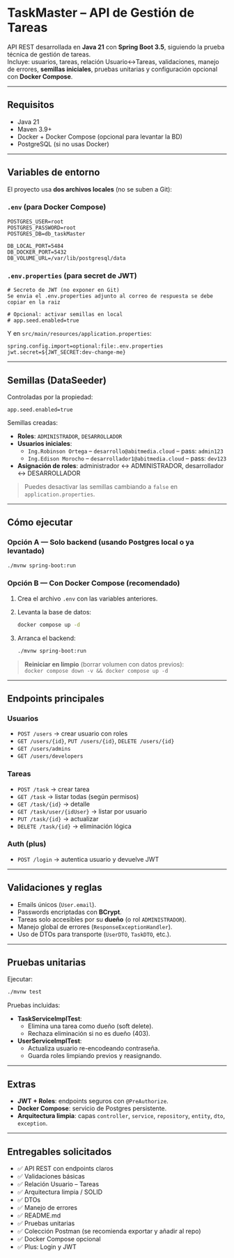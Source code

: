 # TaskMaster – API de Gestión de Tareas

API REST desarrollada en **Java 21** con **Spring Boot 3.5**, siguiendo la prueba técnica de gestión de tareas.  
Incluye: usuarios, tareas, relación Usuario↔Tareas, validaciones, manejo de errores, **semillas iniciales**, pruebas unitarias y configuración opcional con **Docker Compose**.

---

## Requisitos

- Java 21
- Maven 3.9+
- Docker + Docker Compose (opcional para levantar la BD)
- PostgreSQL (si no usas Docker)

---

## Variables de entorno

El proyecto usa **dos archivos locales** (no se suben a Git):

### `.env` (para Docker Compose)

```dotenv
POSTGRES_USER=root
POSTGRES_PASSWORD=root
POSTGRES_DB=db_taskMaster

DB_LOCAL_PORT=5484
DB_DOCKER_PORT=5432
DB_VOLUME_URL=/var/lib/postgresql/data
```

### `.env.properties` (para secret de JWT)

```properties
# Secreto de JWT (no exponer en Git)
Se envia el .env.properties adjunto al correo de respuesta se debe copiar en la raiz

# Opcional: activar semillas en local
# app.seed.enabled=true
```

Y en `src/main/resources/application.properties`:

```properties
spring.config.import=optional:file:.env.properties
jwt.secret=${JWT_SECRET:dev-change-me}
```

---

## Semillas (DataSeeder)

Controladas por la propiedad:

```properties
app.seed.enabled=true
```

Semillas creadas:

- **Roles**: `ADMINISTRADOR`, `DESARROLLADOR`
- **Usuarios iniciales**:
  - `Ing.Robinson Ortega` – `desarrollo@abitmedia.cloud` – pass: `admin123`
  - `Ing.Edison Morocho` – `desarrollador1@abitmedia.cloud` – pass: `dev123`
- **Asignación de roles**: administrador ↔ ADMINISTRADOR, desarrollador ↔ DESARROLLADOR

> Puedes desactivar las semillas cambiando a `false` en `application.properties`.

---

## Cómo ejecutar

### Opción A — Solo backend (usando Postgres local o ya levantado)

```bash
./mvnw spring-boot:run
```

### Opción B — Con Docker Compose (recomendado)

1. Crea el archivo `.env` con las variables anteriores.
2. Levanta la base de datos:

   ```bash
   docker compose up -d
   ```

3. Arranca el backend:

   ```bash
   ./mvnw spring-boot:run
   ```

> **Reiniciar en limpio** (borrar volumen con datos previos):  
> `docker compose down -v && docker compose up -d`

---

## Endpoints principales

### Usuarios

- `POST /users` → crear usuario con roles
- `GET /users/{id}`, `PUT /users/{id}`, `DELETE /users/{id}`
- `GET /users/admins`
- `GET /users/developers`

### Tareas

- `POST /task` → crear tarea
- `GET /task` → listar todas (según permisos)
- `GET /task/{id}` → detalle
- `GET /task/user/{idUser}` → listar por usuario
- `PUT /task/{id}` → actualizar
- `DELETE /task/{id}` → eliminación lógica

### Auth (plus)

- `POST /login` → autentica usuario y devuelve JWT

---

## Validaciones y reglas

- Emails únicos (`User.email`).
- Passwords encriptadas con **BCrypt**.
- Tareas solo accesibles por su **dueño** (o rol `ADMINISTRADOR`).
- Manejo global de errores (`ResponseExceptionHandler`).
- Uso de DTOs para transporte (`UserDTO`, `TaskDTO`, etc.).

---

## Pruebas unitarias

Ejecutar:

```bash
./mvnw test
```

Pruebas incluidas:

- **TaskServiceImplTest**:
  - Elimina una tarea como dueño (soft delete).
  - Rechaza eliminación si no es dueño (403).
- **UserServiceImplTest**:
  - Actualiza usuario re-encodeando contraseña.
  - Guarda roles limpiando previos y reasignando.

---

## Extras

- **JWT + Roles**: endpoints seguros con `@PreAuthorize`.
- **Docker Compose**: servicio de Postgres persistente.
- **Arquitectura limpia**: capas `controller`, `service`, `repository`, `entity`, `dto`, `exception`.

---

## Entregables solicitados

- ✅ API REST con endpoints claros
- ✅ Validaciones básicas
- ✅ Relación Usuario – Tareas
- ✅ Arquitectura limpia / SOLID
- ✅ DTOs
- ✅ Manejo de errores
- ✅ README.md
- ✅ Pruebas unitarias
- ✅ Colección Postman (se recomienda exportar y añadir al repo)
- ✅ Docker Compose opcional
- ✅ Plus: Login y JWT
